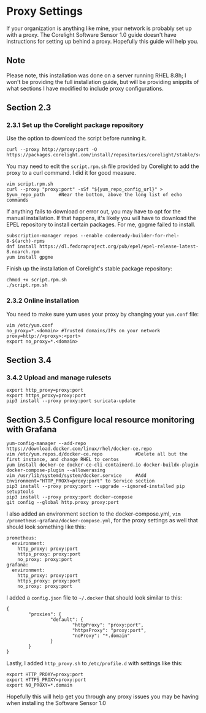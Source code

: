 # Proxy Settings
If your organization is anything like mine, your network is probably set up with a proxy. The Corelight Software Sensor 1.0 guide doesn't have instructions for setting up behind a proxy. Hopefully this guide will help you.

## Note
Please note, this installation was done on a server running RHEL 8.8h; I won't be providing the full installation guide, but will be providing snippits of what sections I have modified to include proxy configurations.

## Section 2.3

### 2.3.1 Set up the Corelight package repository
Use the option to download the script before running it.

```
curl --proxy http://proxy:port -O https://packages.corelight.com/install/repositories/corelight/stable/script.rpm.sh
```
You may need to edit the `script.rpm.sh` file provided by Corelight to add the proxy to a curl command. I did it for good measure.
```
vim script.rpm.sh
curl --proxy "proxy:port" -sSf "${yum_repo_config_url}" > $yum_repo_path     #Near the bottom, above the long list of echo commands
```
If anything fails to download or error out, you may have to opt for the manual installation. If that happens, it's likely you will have to download the EPEL repository to install certain packages. For me, gpgme failed to install.
```
subscription-manager repos --enable codeready-builder-for-rhel-8-$(arch)-rpms
dnf install https://dl.fedoraproject.org/pub/epel/epel-release-latest-8.noarch.rpm
yum install gpgme
```

Finish up the installation of Corelight's stable package repository:
```
chmod +x script.rpm.sh
./script.rpm.sh
```

### 2.3.2 Online installation
You need to make sure yum uses your proxy by changing your `yum.conf` file:
```
vim /etc/yum.conf
no_proxy=*.<domain> #Trusted domains/IPs on your network
proxy=http://<proxy>:<port>
export no_proxy=*.<domain>
```

## Section 3.4

### 3.4.2 Upload and manage rulesets
```
export http_proxy=proxy:port
export https_proxy=proxy:port
pip3 install --proxy proxy:port suricata-update
```

## Section 3.5 Configure local resource monitoring with Grafana

```
yum-config-manager --add-repo https://download.docker.com/linux/rhel/docker-ce.repo
vim /etc/yum.repos.d/docker-ce.repo            #Delete all but the first instance, and change RHEL to centos
yum install docker-ce docker-ce-cli containerd.io docker-buildx-plugin docker-compose-plugin --allowerasing
vim /usr/lib/systemd/system/docker.service     #Add Environment="HTTP_PROXY=proxy:port" to Service section
pip3 install --proxy proxy:port --upgrade --ignored-installed pip setuptools
pip3 install --proxy proxy:port docker-compose
git config --global http.proxy proxy:port
```
I also added an environment section to the docker-compose.yml, `vim /prometheus-grafana/docker-compose.yml`, for the proxy settings as well that should look something like this:
```
prometheus:
  environment:
    http_proxy: proxy:port
    https_proxy: proxy:port
    no_proxy: proxy:port
grafana:
  environment:
    http_proxy: proxy:port
    https_proxy: proxy:port
    no_proxy: proxy:port
```
I added a `config.json` file to `~/.docker` that should look similar to this:
```
{
        "proxies": {
                "default": {
                        "httpProxy": "proxy:port",
                        "httpsProxy": "proxy:port",
                        "noProxy": "*.domain"
                }
        }
}
```
Lastly, I added `http_proxy.sh` to `/etc/profile.d` with settings like this:
```
export HTTP_PROXY=proxy:port
export HTTPS_PROXY=proxy:port
export NO_PROXY=*.domain
```

Hopefully this will help get you through any proxy issues you may be having when installing the Software Sensor 1.0
